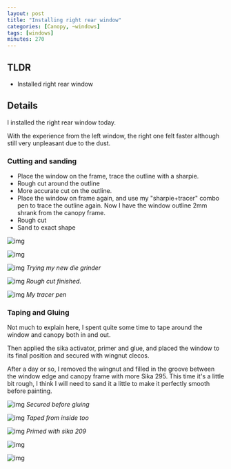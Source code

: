 ```yaml
---
layout: post
title: "Installing right rear window"
categories: [Canopy, ~windows]
tags: [windows]
minutes: 270
---
```


## TLDR

- Installed right rear window

## Details

I installed the right rear window today.

With the experience from the left window, the right one felt faster although still very unpleasant due to the dust.

### Cutting and sanding

- Place the window on the frame, trace the outline with a sharpie.
- Rough cut around the outline
- More accurate cut on the outline.
- Place the window on frame again, and use my "sharpie+tracer" combo pen to trace the outline again. Now I have the window outline 2mm shrank from the canopy frame.
- Rough cut
- Sand to exact shape

![img](https://lh3.googleusercontent.com/pw/AP1GczOeniuA16Kx887pUlVN0qb3ThODqC5qrB6AGs1cDUy9ZmqcjBFo0EJ2yVaQffSBG1m5nhNXyK1Kqk5xNw_3fOc_ge934VgpdC6BcGn9NImAhchX034Q2sdmKOf6eCtCc0IWZUWeRgHSjrKj9YC49tq8Xg=w1159-h873-s-no-gm?authuser=0)

![img](https://lh3.googleusercontent.com/pw/AP1GczPi4q24Ni6tUPadwyuWxNrrkGWpvwXQOUPSYj7S71_1L2X5mpUhC2zXZh22IjH4E8J8mx2sxJvjkPtNjZmx7IySU2IyJQKWi21TMqkwOVSedMd6O8j1PJ5SV8wVIqFkmVfcGfaEMm3lrKfMsiX1_SYCmw=w1159-h873-s-no-gm?authuser=0)

![img](https://lh3.googleusercontent.com/pw/AP1GczMiOROUl0YvuKj11nQmqmR5i_dhbREP6D_UQ8Nn-6T86LcU8u5ONpKgDb0VMI32Ncq2A0SzEsAPCTug62pwHEbv2hGqnTScfVd07xq67hsW9Q8gOPPvSeMiTXIwy2CX97YAq9muqySDnyKAqLys912fmA=w1159-h873-s-no-gm?authuser=0)
_Trying my new die grinder_

![img](https://lh3.googleusercontent.com/pw/AP1GczPUcHKhMzVuFCWewQoh7B2MvIWCceS3oMXq2aFjBMqFjnLOcs5AUpkgERuQwbpuCgBaHS3f29-av9Rqe3sNm642c5n6TRf_1NX9M45fdOtg6a16ttWRzDJHNsK8N2_7Rz17Zlsdw9in8eGnqJJGlkn5GA=w1159-h873-s-no-gm?authuser=0)
_Rough cut finished._

![img](https://lh3.googleusercontent.com/pw/AP1GczNvP2qBLLe7QWpg5KiFZU5eBra0uFvb_ZausSTvP6h7uC0eU-AMj-uCpLiNIj06HiPIRe23uINAWSsehCzYqxhYfECDJlOHWy0PV3bvL08f-AUnbsBGVZRx23VTihqJ0vQGbqqVU4W8PNvNXk1vcAl-pw=w1159-h873-s-no-gm?authuser=0)
_My tracer pen_

### Taping and Gluing

Not much to explain here, I spent quite some time to tape around the window and canopy both in and out.

Then applied the sika activator, primer and glue, and placed the window to its final position and secured with wingnut clecos.

After a day or so, I removed the wingnut and filled in the groove between the window edge and canopy frame with more Sika 295. This time it's a little bit rough, I think I will need to sand it a little to make it perfectly smooth before painting.

![img](https://lh3.googleusercontent.com/pw/AP1GczN-xcb1QD4gehoDlRZEoTPyhia8kMK8t37-Qx44DOlwae4oBLFb9QIy8Y8GHtaqtq58P7ZCOQpInjEr0ol1d5xKDbeqScNCoKWbi-YEl7Lj9cxctr87CJDFBFXi7i2_hJLQGwT3gpbEg_YEE57o5uWlew=w1159-h873-s-no-gm?authuser=0)
_Secured before gluing_

![img](https://lh3.googleusercontent.com/pw/AP1GczOOHmSL5WhpO28oBZm_P18RBAM76vb0Kj2hzwHnI6fFxHuPPm_ODs5Y1B-siUTZBe6CelyEK_mwdpsyGtpzA760w4ibdalMYvzeVgvOS94Fp_s6Nko0nQza0AqS_iZRFLSdVcPLYZ5U_LoyeLVXzskQzg=w657-h873-s-no-gm?authuser=0)
_Taped from inside too_

![img](https://lh3.googleusercontent.com/pw/AP1GczOzEhGZgrO7asoOkNYGMG9-7de0LrZL22gW0XLZGvyylDGQBbVt9C9snwEalGUfhZ6SiHxEeaNInhqrIP4HHwQUeRNxuLI6DQKbuhXAaGRSLRgA0b1_f4v9BOHk-VV5lZ13nIe6OzxdudqA5kGeO9SnCg=w1159-h873-s-no-gm?authuser=0)
_Primed with sika 209_

![img](https://lh3.googleusercontent.com/pw/AP1GczOwOusXhH6QGq2XgAk_93adzGLzZcgLGj55qyoJzvuQbHvfCRjg_R4i8vLKhIi8FxYAfyO18B-jy4gZDPxPFrhKRzLheWXjJ66gAhsSk478YWB4C_qiv8tjYkVR4w-BvEsZ7Ik7SEj1DUayejSbluSOtQ=w1159-h873-s-no-gm?authuser=0)

![img](https://lh3.googleusercontent.com/pw/AP1GczMDS-_2WYC-ybjH7W5R5iXg2zBXDExcUTz-y83K8zSyQG6H0UbIXlu2Z6hpHCQAKaYYOrdNg0xhtYdM2enEtWuhadcmzDfwTFs5x4oOko_x-ZLaJLUk6m_5YWS3c7v70MYIX7FawuJ5NJDNz-ur7ppB5g=w2410-h1814-s-no-gm?authuser=0)
